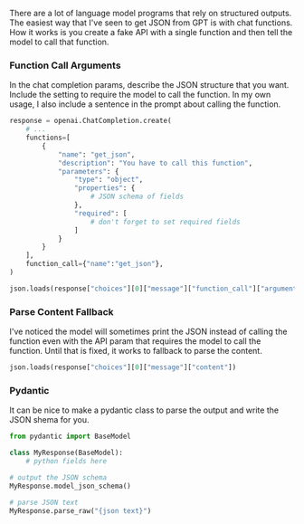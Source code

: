 There are a lot of language model programs that rely on structured outputs. The easiest way that I've seen to get JSON from GPT is with chat functions. How it works is you create a fake API with a single function and then tell the model to call that function.

### Function Call Arguments

In the chat completion params, describe the JSON structure that you want. Include the setting to require the model to call the function. In my own usage, I also include a sentence in the prompt about calling the function.

```python
response = openai.ChatCompletion.create(
    # ...
    functions=[
        {
            "name": "get_json",
            "description": "You have to call this function",
            "parameters": {
                "type": "object",
                "properties": {
                    # JSON schema of fields
                },
                "required": [
                    # don't forget to set required fields
                ]
            }
        }
    ],
    function_call={"name":"get_json"},
)

json.loads(response["choices"][0]["message"]["function_call"]["arguments"])
```

### Parse Content Fallback

I've noticed the model will sometimes print the JSON instead of calling the function even with the API param that requires the model to call the function. Until that is fixed, it works to fallback to parse the content.

```python
json.loads(response["choices"][0]["message"]["content"])
```

### Pydantic

It can be nice to make a pydantic class to parse the output and write the JSON shema for you.

```python
from pydantic import BaseModel

class MyResponse(BaseModel):
    # python fields here

# output the JSON schema
MyResponse.model_json_schema()

# parse JSON text
MyResponse.parse_raw("{json text}")
```
